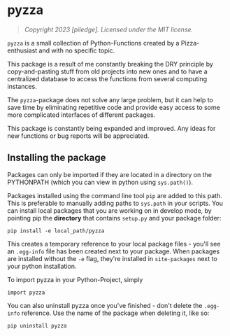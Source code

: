 # pyzza

> *Copyright 2023 [piledge]. Licensed under the MIT license.*

`pyzza` is a small collection of Python-Functions created by a Pizza-enthusiast and with no specific topic.

This package is a result of me constantly breaking the DRY principle by copy-and-pasting stuff from old projects into new ones and to have a centralized database to access the functions from several computing instances.

The `pyzza`-package does not solve any large problem, but it can help to save time by eliminating repetitive code and provide easy access to some more complicated interfaces of different packages.

This package is constantly being expanded and improved. Any ideas for new functions or bug reports will be appreciated.


Installing the package
-----------------------

Packages can only be imported if they are located in a directory on the PYTHONPATH (which you can view in python using ``sys.path()``).

Packages installed using the command line tool ``pip`` are added to this path.
This is preferable to manually adding paths to ``sys.path`` in your scripts.
You can install local packages that you are working on in develop mode, by pointing pip the **directory** that contains `setup.py` and your package folder:

    pip install -e local_path/pyzza

This creates a temporary reference to your local package files - you'll see an `.egg-info` file has been created next to your package.
When packages are installed without the ``-e`` flag, they're installed in `site-packages` next to your python installation.

To import pyzza in your Python-Project, simply

    import pyzza


You can also uninstall pyzza once you've finished - don't delete the `.egg-info` reference.
Use the name of the package when deleting it, like so:

    pip uninstall pyzza
